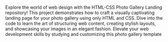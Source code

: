Explore the world of web design with the HTML-CSS Photo Gallery Landing repository! This project demonstrates how to craft a visually captivating landing page for your photo gallery using only HTML and CSS. Dive into the code to learn the art of structuring web content, creating stylish layouts, and showcasing your images in an elegant fashion. Elevate your web development skills by studying and customizing this photo gallery template
